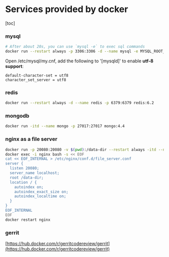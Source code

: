 # Services provided by docker
[toc]


### mysql
```bash
# After about 20s, you can use `mysql -e` to exec sql commands
docker run --restart always -p 3306:3306 -d --name mysql -e MYSQL_ROOT_PASSWORD=password mysql:8.0
```
Open /etc/mysql/my.cnf, add the following to '[mysqld]' to enable **utf-8 support**:
```
default-character-set = utf8
character_set_server = utf8
```

### redis

```bash
docker run --restart always -d --name redis -p 6379:6379 redis:6.2
```
### mongodb

```bash
docker run -itd --name mongo -p 27017:27017 mongo:4.4
```

### nginx as a file server
```bash
docker run -p 20080:20080 -v $(pwd):/data-dir --restart always -itd --name nginx nginx:1.21
docker exec -i nginx bash -s << EOF
cat << EOF_INTERNAL > /etc/nginx/conf.d/file_server.conf
server {
  listen 20080;
  server_name localhost;
  root /data-dir;
  location / {
    autoindex on;
    autoindex_exact_size on;
    autoindex_localtime on;
  }
}
EOF_INTERNAL
EOF
docker restart nginx
```

### gerrit
[https://hub.docker.com/r/gerritcodereview/gerrit](https://hub.docker.com/r/gerritcodereview/gerrit)
